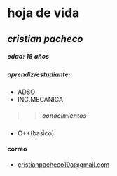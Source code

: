 # hoja de vida
## ___cristian pacheco___
##### __edad__: 18 años 
##### __aprendiz/estudiante__:
- ADSO
- ING.MECANICA
>>##### __conocimientos__
- C++(basico)

#### __correo__

- cristianpacheco10a@gmail.com



